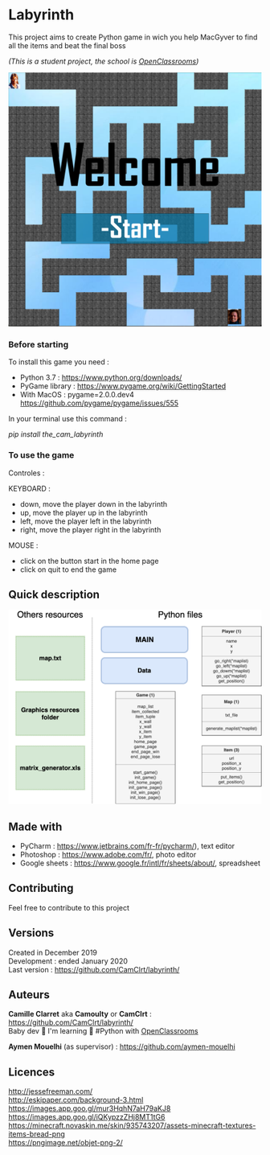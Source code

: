 # Labyrinth

This project aims to create Python game in wich you help MacGyver to find all the items and beat the final boss

*(This is a student project, the school is [OpenClassrooms](https://openclassrooms.com/ ))*

![Home_picture](https://github.com/CamClrt/labyrinth/blob/master/resources/home.png)

### Before starting

To install this game you need :

* Python 3.7 : https://www.python.org/downloads/
* PyGame library : https://www.pygame.org/wiki/GettingStarted
* With MacOS : pygame=2.0.0.dev4 https://github.com/pygame/pygame/issues/555

In your terminal use this command :

*pip install the_cam_labyrinth*

### To use the game

Controles :

KEYBOARD :
* down, move the player down in the labyrinth
* up, move the player up in the labyrinth
* left, move the player left in the labyrinth
* right, move the player right in the labyrinth

MOUSE :

* click on the button start in the home page
* click on quit to end the game

## Quick description

![quick_description.png](https://github.com/CamClrt/labyrinth/blob/master/resources/quick_description.png)

## Made with

* PyCharm : https://www.jetbrains.com/fr-fr/pycharm/), text editor
* Photoshop : https://www.adobe.com/fr/, photo editor
* Google sheets : https://www.google.fr/intl/fr/sheets/about/, spreadsheet

## Contributing

Feel free to contribute to this project

## Versions

Created in December 2019  
Development : ended January 2020  
Last version : https://github.com/CamClrt/labyrinth/

## Auteurs

**Camille Clarret** aka **Camoulty** or **CamClrt** : https://github.com/CamClrt/labyrinth/  
Baby dev 🐣 I'm learning 🐍 #Python with [OpenClassrooms](https://openclassrooms.com/ )

**Aymen Mouelhi** (as supervisor) : https://github.com/aymen-mouelhi

## Licences

http://jessefreeman.com/  
http://eskipaper.com/background-3.html  
https://images.app.goo.gl/mur3HqhN7aH79aKJ8  
https://images.app.goo.gl/iQKypzzZHj8MT1tG6  
https://minecraft.novaskin.me/skin/935743207/assets-minecraft-textures-items-bread-png  
https://pngimage.net/objet-png-2/

